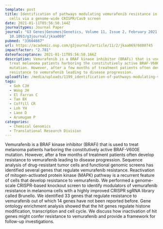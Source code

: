 ```yaml
---
template: post
title: Identification of pathways modulating vemurafenib resistance in melanoma
  cells via a genome-wide CRISPR/Cas9 screen
date: 2021-01-11T05:56:50.144Z
journaltypes: Journal Paper
journal: "G3 Genes|Genomes|Genetics, Volume 11, Issue 2, February 2021, doi:
  10.1093/g3journal/jkaa069"
pubmed: "33604667"
url: https://academic.oup.com/g3journal/article/11/2/jkaa069/6080745
impactfactor: "2.781"
dateofacceptance: 2021-01-11T05:56:50.166Z
description: Vemurafenib is a BRAF kinase inhibitor (BRAFi) that is used to
  treat melanoma patients harboring the constitutively active BRAF-V600E
  mutation. However, after a few months of treatment patients often develop
  resistance to vemurafenib leading to disease progression.
uploadfile: /media/uploads/1199_identification-of-pathways-modulating-vemurafenib.pdf
tags:
  - Goh CJH
  - Wong JH
  - El Farran C
  - Tan BX
  - Coffill CR
  - Loh YH
  - Lane D
  - Arumugam P
categories:
  - Chemical Genomics
  - Translational Research Division
---
```

<!--StartFragment-->

Vemurafenib is a BRAF kinase inhibitor (BRAFi) that is used to treat melanoma patients harboring the constitutively active BRAF-V600E mutation. However, after a few months of treatment patients often develop resistance to vemurafenib leading to disease progression. Sequence analysis of drug-resistant tumor cells and functional genomic screens has identified several genes that regulate vemurafenib resistance. Reactivation of mitogen-activated protein kinase (MAPK) pathway is a recurrent feature of cells that develop resistance to vemurafenib. We performed a genome-scale CRISPR-based knockout screen to identify modulators of vemurafenib resistance in melanoma cells with a highly improved CRISPR sgRNA library called Brunello. We identified 33 genes that regulate resistance to vemurafenib out of which 14 genes have not been reported before. Gene ontology enrichment analysis showed that the hit genes regulate histone modification, transcription and cell cycle. We discuss how inactivation of hit genes might confer resistance to vemurafenib and provide a framework for follow-up investigations.

<!--EndFragment-->